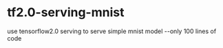 # tf2.0-serving-mnist
use tensorflow2.0 serving to serve simple mnist model --only 100 lines of code
